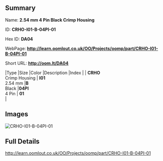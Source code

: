 

## Summary
 
Name: __2.54 mm 4 Pin Black Crimp Housing__

ID: __CRHO-I01-B-04PI-01__

Hex ID: __DA04__

WebPage: __http://learn.oomlout.co.uk/OO/Projects/oomp/part/CRHO-I01-B-04PI-01__

Short URL: __http://oom.lt/DA04__


|Type   |Size   |Color   |Description   |Index   |
| __CRHO__ <br>Crimp Housing  | __I01__<br>2.54 mm   |__B__<br>Black    |__04PI__<br>4 Pin    | __01__<br>  |


## Images
![CRHO-I01-B-04PI-01](http://oomlout.com/oomp-gen/parts/CRHO-I01-B-04PI-01/CRHO-I01-B-04PI-01_420.jpg)

## Full Details

 http://learn.oomlout.co.uk/OO/Projects/oomp/part/CRHO-I01-B-04PI-01

